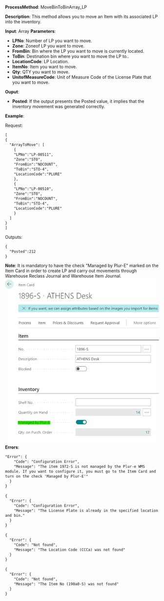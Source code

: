 **ProcessMethod**: MoveBinToBinArray_LP

**Description**:
This method allows you to move an Item with its associated LP into the inventory.

**Input**: Array
**Parameters**: 
-	**LPNo**: Number of LP you want to move.
-	**Zone**: Zoneof LP you want to move.
-	**FromBin**: Bin where the LP you want to move is currently located.
-	**ToBin**: Destination bin where you want to move the LP to..
-	**LocationCode**: LP Location.
-	**ItemNo**: Item you want to move.
-	**Qty**: QTY you want to move.
-	**UnitofMeasureCode**: Unit of Measure Code of the License Plate that you want to move.

**Ouput**: 
-	**Posted**: If the output presents the Posted value, it implies that the inventory movement was generated correctly.


**Example**:

Request:
```
[
{
  "ArrayToMove": [
    {
    "LPNo":"LP-00511",
    "Zone":"STO",
    "FromBin":"NOCOUNT",
    "ToBin":"STO-4",
    "LocationCode":"PLURE"
    },
    {
    "LPNo":"LP-00510",
    "Zone":"STO",
    "FromBin":"NOCOUNT",
    "ToBin":"STO-4",
    "LocationCode":"PLURE"
    }
  ]
}
]
```


Outputs:
```
{
  "Posted":212
}

```

**Note**: It is mandatory to have the check "Managed by Plur-E" marked on the Item Card in order to create LP and carry out movements through Warehouse Reclass Journal and Warehouse Item Journal.
![image.png](/.attachments/image-2938f245-9765-4198-97d8-43267217c1b2.png)
**Errors**:
```
"Error": {
    "Code": "Configuration Error",
    "Message": "The item 1972-S is not managed by the Plur-e WMS module. If you want to configure it, you must go to the Item Card and turn on the check 'Managed by Plur-E'"
  }
}

{
  "Error": {
    "Code": "Configuration Error",
    "Message": "The License Plate is already in the specified location and bin."
  }
}

{
  "Error": {
    "Code": "Not found",
    "Message": "The Location Code (CCCa) was not found"
  }
}

{
  "Error": {
    "Code": "Not found",
    "Message": "The Item No (190a0-S) was not found"
  }
}
```


